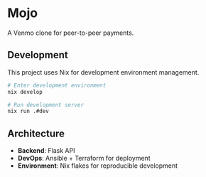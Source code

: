 # Mojo

A Venmo clone for peer-to-peer payments.

## Development

This project uses Nix for development environment management.

```bash
# Enter development environment
nix develop

# Run development server
nix run .#dev
```

## Architecture

- **Backend**: Flask API
- **DevOps**: Ansible + Terraform for deployment
- **Environment**: Nix flakes for reproducible development
